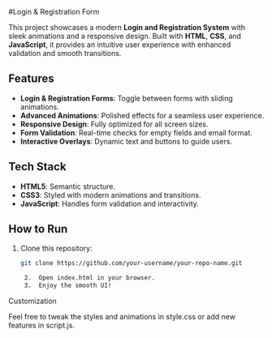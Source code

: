 #Login & Registration Form

This project showcases a modern **Login and Registration System** with sleek animations and a responsive design. Built with **HTML**, **CSS**, and **JavaScript**, it provides an intuitive user experience with enhanced validation and smooth transitions.

## Features
- **Login & Registration Forms**: Toggle between forms with sliding animations.
- **Advanced Animations**: Polished effects for a seamless user experience.
- **Responsive Design**: Fully optimized for all screen sizes.
- **Form Validation**: Real-time checks for empty fields and email format.
- **Interactive Overlays**: Dynamic text and buttons to guide users.

## Tech Stack
- **HTML5**: Semantic structure.
- **CSS3**: Styled with modern animations and transitions.
- **JavaScript**: Handles form validation and interactivity.

## How to Run
1. Clone this repository:  
   ```bash
   git clone https://github.com/your-username/your-repo-name.git

	2.	Open index.html in your browser.
	3.	Enjoy the smooth UI!

Customization

Feel free to tweak the styles and animations in style.css or add new features in script.js.

